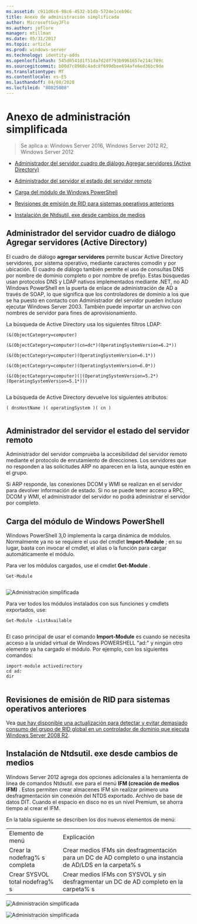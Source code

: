 ```yaml
---
ms.assetid: c911d6c6-98c6-4532-b1db-5724e1ceb96c
title: Anexo de administración simplificada
author: MicrosoftGuyJFlo
ms.author: joflore
manager: mtillman
ms.date: 05/31/2017
ms.topic: article
ms.prod: windows-server
ms.technology: identity-adds
ms.openlocfilehash: 545d0541d1f51da7d2df793b9961657e214c789c
ms.sourcegitcommit: b00d7c8968c4adc8f699dbee694afe6ed36bc9de
ms.translationtype: MT
ms.contentlocale: es-ES
ms.lasthandoff: 04/08/2020
ms.locfileid: "80825008"
---
```

# <a name="simplified-administration-appendix"></a>Anexo de administración simplificada

>Se aplica a: Windows Server 2016, Windows Server 2012 R2, Windows Server 2012

  
-   [Administrador del servidor cuadro de diálogo Agregar servidores (Active Directory)](../../ad-ds/deploy/Simplified-Administration-Appendix.md#BKMK_AddServers)  
  
-   [Administrador del servidor el estado del servidor remoto](../../ad-ds/deploy/Simplified-Administration-Appendix.md#BKMK_ServerMgrStatus)  
  
-   [Carga del módulo de Windows PowerShell](../../ad-ds/deploy/Simplified-Administration-Appendix.md#BKMK_PSLoadModule)  
  
-   [Revisiones de emisión de RID para sistemas operativos anteriores](../../ad-ds/deploy/Simplified-Administration-Appendix.md#BKMK_Rid)  
  
-   [Instalación de Ntdsutil. exe desde cambios de medios](../../ad-ds/deploy/Simplified-Administration-Appendix.md#BKMK_IFM)  
  
## <a name="server-manager-add-servers-dialog-active-directory"></a><a name="BKMK_AddServers"></a>Administrador del servidor cuadro de diálogo Agregar servidores (Active Directory)  

El cuadro de diálogo **agregar servidores** permite buscar Active Directory servidores, por sistema operativo, mediante caracteres comodín y por ubicación. El cuadro de diálogo también permite el uso de consultas DNS por nombre de dominio completo o por nombre de prefijo. Estas búsquedas usan protocolos DNS y LDAP nativos implementados mediante .NET, no AD Windows PowerShell en la puerta de enlace de administración de AD a través de SOAP, lo que significa que los controladores de dominio a los que se ha puesto en contacto con Administrador del servidor pueden incluso ejecutar Windows Server 2003. También puede importar un archivo con nombres de servidor para fines de aprovisionamiento.  
  
La búsqueda de Active Directory usa los siguientes filtros LDAP:  
  
```  
(&(ObjectCategory=computer)  
  
(&(ObjectCategory=computer)(cn=dc*)(OperatingSystemVersion=6.2*))  
  
(&(ObjectCategory=computer)(OperatingSystemVersion=6.1*))  
  
(&(ObjectCategory=computer)(OperatingSystemVersion=6.0*))  
  
(&(ObjectCategory=computer)(|(OperatingSystemVersion=5.2*)(OperatingSystemVersion=5.1*)))  
  
```  
  
La búsqueda de Active Directory devuelve los siguientes atributos:  
  
```  
( dnsHostName )( operatingSystem )( cn )  
  
```  
  
## <a name="server-manager-remote-server-status"></a><a name="BKMK_ServerMgrStatus"></a>Administrador del servidor el estado del servidor remoto  
Administrador del servidor comprueba la accesibilidad del servidor remoto mediante el protocolo de enrutamiento de direcciones. Los servidores que no responden a las solicitudes ARP no aparecen en la lista, aunque estén en el grupo.  
  
Si ARP responde, las conexiones DCOM y WMI se realizan en el servidor para devolver información de estado. Si no se puede tener acceso a RPC, DCOM y WMI, el administrador del servidor no podrá administrar el servidor por completo.  
  
## <a name="windows-powershell-module-loading"></a><a name="BKMK_PSLoadModule"></a>Carga del módulo de Windows PowerShell  
Windows PowerShell 3,0 implementa la carga dinámica de módulos. Normalmente ya no se requiere el uso del cmdlet **Import-Module** ; en su lugar, basta con invocar el cmdlet, el alias o la función para cargar automáticamente el módulo.  
  
Para ver los módulos cargados, use el cmdlet **Get-Module** .  
  
```  
Get-Module  
  
```  
  
![Administración simplificada](media/Simplified-Administration-Appendix/ADDS_PSGetModule.gif)  
  
Para ver todos los módulos instalados con sus funciones y cmdlets exportados, use:  
  
```  
Get-Module -ListAvailable  
  
```  
  
El caso principal de usar el comando **Import-Module** es cuando se necesita acceso a la unidad virtual de Windows POWERSHELL "ad:" y ningún otro elemento ya ha cargado el módulo. Por ejemplo, con los siguientes comandos:  
  
```  
import-module activedirectory  
cd ad:  
dir  
  
```  
  
## <a name="rid-issuance-hotfixes-for-previous-operating-systems"></a><a name="BKMK_Rid"></a>Revisiones de emisión de RID para sistemas operativos anteriores  
Vea [que hay disponible una actualización para detectar y evitar demasiado consumo del grupo de RID global en un controlador de dominio que ejecuta Windows Server 2008 R2](https://support.microsoft.com/kb/2618669).  
  
## <a name="ntdsutilexe-install-from-media-changes"></a><a name="BKMK_IFM"></a>Instalación de Ntdsutil. exe desde cambios de medios  
Windows Server 2012 agrega dos opciones adicionales a la herramienta de línea de comandos Ntdsutil. exe para el menú **IFM (creación de medios IFM)** . Estos permiten crear almacenes IFM sin realizar primero una desfragmentación sin conexión del NTDS exportado. Archivo de base de datos DIT. Cuando el espacio en disco no es un nivel Premium, se ahorra tiempo al crear el IFM.  
  
En la tabla siguiente se describen los dos nuevos elementos de menú:  
  
|||  
|-|-|  
|Elemento de menú|Explicación|  
|Crear la nodefrag% s completa|Crear medios IFMs sin desfragmentación para un DC de AD completo o una instancia de AD/LDS en la carpeta% s|  
|Crear SYSVOL total nodefrag% s|Crear medios IFMs con SYSVOL y sin desfragmentar un DC de AD completo en la carpeta% s|  
  
![Administración simplificada](media/Simplified-Administration-Appendix/ADDS_PSIFM.png)  
  
![Administración simplificada](media/Simplified-Administration-Appendix/ADDS_PSIFMComplete.gif)  
  


